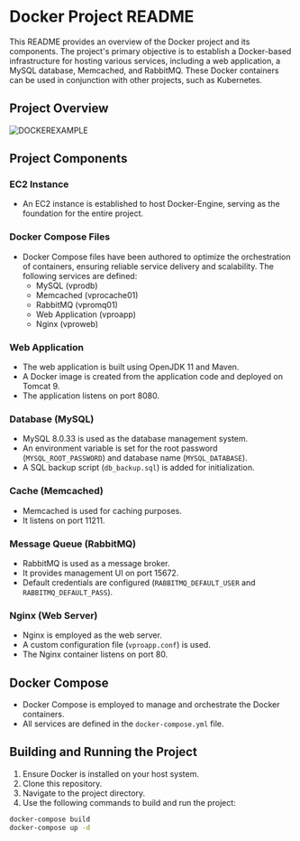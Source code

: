 # Docker Project README

This README provides an overview of the Docker project and its components. The project's primary objective is to establish a Docker-based infrastructure for hosting various services, including a web application, a MySQL database, Memcached, and RabbitMQ. These Docker containers can be used in conjunction with other projects, such as Kubernetes.

## Project Overview

![DOCKEREXAMPLE](https://github.com/Kiineo/vprofile-project/assets/103956412/48196178-011a-477f-8754-9cf22be63495)

## Project Components

### EC2 Instance
- An EC2 instance is established to host Docker-Engine, serving as the foundation for the entire project.

### Docker Compose Files
- Docker Compose files have been authored to optimize the orchestration of containers, ensuring reliable service delivery and scalability. The following services are defined:
  - MySQL (vprodb)
  - Memcached (vprocache01)
  - RabbitMQ (vpromq01)
  - Web Application (vproapp)
  - Nginx (vproweb)

### Web Application
- The web application is built using OpenJDK 11 and Maven.
- A Docker image is created from the application code and deployed on Tomcat 9.
- The application listens on port 8080.

### Database (MySQL)
- MySQL 8.0.33 is used as the database management system.
- An environment variable is set for the root password (`MYSQL_ROOT_PASSWORD`) and database name (`MYSQL_DATABASE`).
- A SQL backup script (`db_backup.sql`) is added for initialization.

### Cache (Memcached)
- Memcached is used for caching purposes.
- It listens on port 11211.

### Message Queue (RabbitMQ)
- RabbitMQ is used as a message broker.
- It provides management UI on port 15672.
- Default credentials are configured (`RABBITMQ_DEFAULT_USER` and `RABBITMQ_DEFAULT_PASS`).

### Nginx (Web Server)
- Nginx is employed as the web server.
- A custom configuration file (`vproapp.conf`) is used.
- The Nginx container listens on port 80.

## Docker Compose
- Docker Compose is employed to manage and orchestrate the Docker containers.
- All services are defined in the `docker-compose.yml` file.

## Building and Running the Project
1. Ensure Docker is installed on your host system.
2. Clone this repository.
3. Navigate to the project directory.
4. Use the following commands to build and run the project:

```bash
docker-compose build
docker-compose up -d
